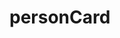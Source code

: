 # personCard

<ClientOnly>
<f-demo code='
<if-button>Default</if-button>'>
<if-personCard name='chenyating'></if-personCard>
</f-demo>
</ClientOnly >